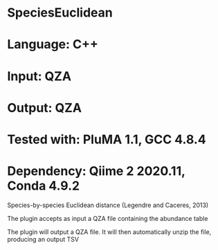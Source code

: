 # SpeciesEuclidean
# Language: C++
# Input: QZA
# Output: QZA
# Tested with: PluMA 1.1, GCC 4.8.4
# Dependency: Qiime 2 2020.11, Conda 4.9.2

Species-by-species Euclidean distance (Legendre and Caceres, 2013) 

The plugin accepts as input a QZA file containing the abundance table

The plugin will output a QZA file.  It will then automatically unzip the file, producing an output TSV
